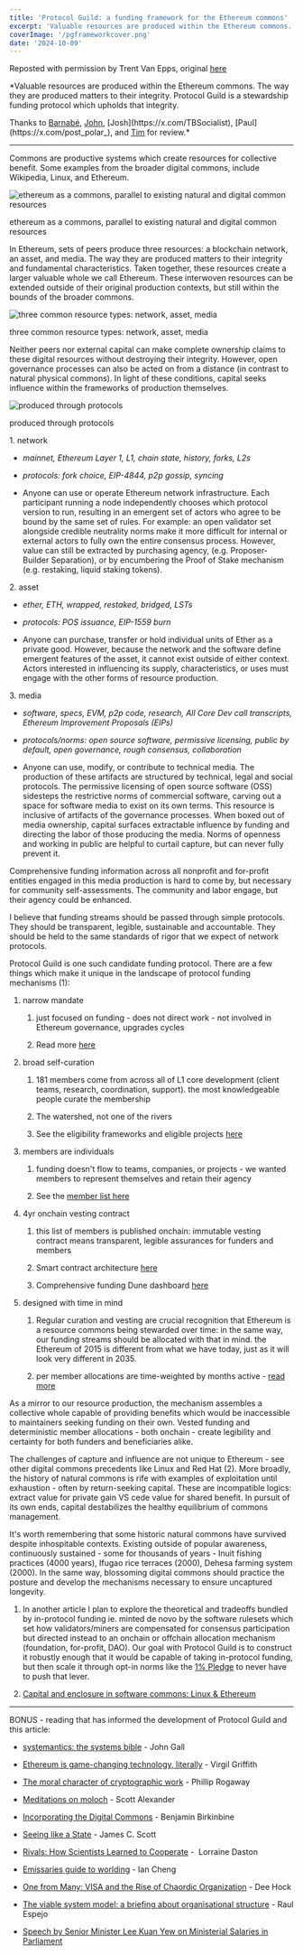 ```yaml
---
title: '​Protocol Guild: a funding framework for the Ethereum commons'
excerpt: 'Valuable resources are produced within the Ethereum commons. The way they are produced matters to their integrity. Protocol Guild is a stewardship funding protocol which upholds that integrity'
coverImage: '/pgframeworkcover.png'
date: '2024-10-09'
---
```


Reposted with permission by Trent Van Epps, original [here](https://trent.mirror.xyz/Lehny46ZMdxMEow0XE_RgowV2ntkp30chJRWPCEYbGQ)

*Valuable resources are produced within the Ethereum commons. The way they are produced matters to their integrity. Protocol Guild is a stewardship funding protocol which upholds that integrity.

Thanks to [Barnabé](https://x.com/barnabemonnot), [John](https://x.com/jszcz_), [Josh](https://x.com/TBSocialist), [Paul](https://x.com/post_polar_), and [Tim](https://x.com/TimBeiko) for review.*

***************************************

Commons are productive systems which create resources for collective benefit. Some examples from the broader digital commons, include Wikipedia, Linux, and Ethereum.

![ethereum as a commons, parallel to existing natural and digital common resources](https://images.mirror-media.xyz/publication-images/AhMQrs375y7AuGxAnkjLU.png)

ethereum as a commons, parallel to existing natural and digital common resources

In Ethereum, sets of peers produce three resources: a blockchain network, an asset, and media. The way they are produced matters to their integrity and fundamental characteristics. Taken together, these resources create a larger valuable whole we call Ethereum. These interwoven resources can be extended outside of their original production contexts, but still within the bounds of the broader commons.

![three common resource types: network, asset, media](https://images.mirror-media.xyz/publication-images/gmoBspm6nr5D6QxAGwhHC.png)

three common resource types: network, asset, media

Neither peers nor external capital can make complete ownership claims to these digital resources without destroying their integrity. However, open governance processes can also be acted on from a distance (in contrast to natural physical commons). In light of these conditions, capital seeks influence within the frameworks of production themselves.

![produced through protocols](https://images.mirror-media.xyz/publication-images/bhB8GeQmQ5py_mkhQcPFL.png)

produced through protocols

1\. network

-   *mainnet, Ethereum Layer 1, L1, chain state, history, forks, L2s*

-   *protocols: fork choice, EIP-4844, p2p gossip, syncing*

-   Anyone can use or operate Ethereum network infrastructure. Each participant running a node independently chooses which protocol version to run, resulting in an emergent set of actors who agree to be bound by the same set of rules. For example: an open validator set alongside credible neutrality norms make it more difficult for internal or external actors to fully own the entire consensus process. However, value can still be extracted by purchasing agency, (e.g. Proposer-Builder Separation), or by encumbering the Proof of Stake mechanism (e.g. restaking, liquid staking tokens).

2\. asset

-   *ether, ETH, wrapped, restaked, bridged, LSTs*

-   *protocols: POS issuance, EIP-1559 burn*

-   Anyone can purchase, transfer or hold individual units of Ether as a private good. However, because the network and the software define emergent features of the asset, it cannot exist outside of either context. Actors interested in influencing its supply, characteristics, or uses must engage with the other forms of resource production.

3\. media

-   *software, specs, EVM, p2p code, research, All Core Dev call transcripts, Ethereum Improvement Proposals (EIPs)*

-   *protocols/norms: open source software, permissive licensing, public by default, open governance, rough consensus, collaboration*

-   Anyone can use, modify, or contribute to technical media. The production of these artifacts are structured by technical, legal and social protocols. The permissive licensing of open source software (OSS) sidesteps the restrictive norms of commercial software, carving out a space for software media to exist on its own terms. This resource is inclusive of artifacts of the governance processes. When boxed out of media ownership, capital surfaces extractable influence by funding and directing the labor of those producing the media. Norms of openness and working in public are helpful to curtail capture, but can never fully prevent it.

Comprehensive funding information across all nonprofit and for-profit entities engaged in this media production is hard to come by, but necessary for community self-assessments. The community and labor engage, but their agency could be enhanced.

I believe that funding streams should be passed through simple protocols. They should be transparent, legible, sustainable and accountable. They should be held to the same standards of rigor that we expect of network protocols.

Protocol Guild is one such candidate funding protocol. There are a few things which make it unique in the landscape of protocol funding mechanisms (1):

1.  narrow mandate

    1.  just focused on funding - does not direct work - not involved in Ethereum governance, upgrades cycles

    2.  Read more [here](https://protocol-guild.readthedocs.io/en/latest/index.html)

2.  broad self-curation

    1.  181 members come from across all of L1 core development (client teams, research, coordination, support). the most knowledgeable people curate the membership

    2.  The watershed, not one of the rivers

    3.  See the eligibility frameworks and eligible projects [here](https://protocol-guild.readthedocs.io/en/latest/01-eligibility.html)

3.  members are individuals

    1.  funding doesn't flow to teams, companies, or projects - we wanted members to represent themselves and retain their agency

    2.  See the [member list here](https://protocol-guild.readthedocs.io/en/latest/02-membership.html)

4.  4yr onchain vesting contract

    1.  this list of members is published onchain: immutable vesting contract means transparent, legible assurances for funders and members

    2.  Smart contract architecture [here](https://protocol-guild.readthedocs.io/en/latest/03-onchain-architecture.html)

    3.  Comprehensive funding Dune dashboard [here](https://dune.com/protocolguild/protocol-guild)

5.  designed with time in mind

    1.  Regular curation and vesting are crucial recognition that Ethereum is a resource commons being stewarded over time: in the same way, our funding streams should be allocated with that in mind. the Ethereum of 2015 is different from what we have today, just as it will look very different in 2035.

    2.  per member allocations are time-weighted by months active - [read more](https://protocol-guild.readthedocs.io/en/latest/02-membership.html#time-weight)

As a mirror to our resource production, the mechanism assembles a collective whole capable of providing benefits which would be inaccessible to maintainers seeking funding on their own. Vested funding and deterministic member allocations - both onchain - create legibility and certainty for both funders and beneficiaries alike.

The challenges of capture and influence are not unique to Ethereum - see other digital commons precedents like Linux and Red Hat (2). More broadly, the history of natural commons is rife with examples of exploitation until exhaustion - often by return-seeking capital. These are incompatible logics: extract value for private gain VS cede value for shared benefit. In pursuit of its own ends, capital destabilizes the healthy equilibrium of commons management.

It's worth remembering that some historic natural commons have survived despite inhospitable contexts. Existing outside of popular awareness, continuously sustained - some for thousands of years - Inuit fishing practices (4000 years), Ifugao rice terraces (2000), Dehesa farming system (2000). In the same way, blossoming digital commons should practice the posture and develop the mechanisms necessary to ensure uncaptured longevity.

1.  In another article I plan to explore the theoretical and tradeoffs bundled by in-protocol funding ie. minted de novo by the software rulesets which set how validators/miners are compensated for consensus participation but directed instead to an onchain or offchain allocation mechanism (foundation, for-profit, DAO). Our goal with Protocol Guild is to construct it robustly enough that it would be capable of taking in-protocol funding, but then scale it through opt-in norms like the [1% Pledge](https://tim.mirror.xyz/srVdVopOFhD_ZoRDR50x8n5wmW3aRJIrNEAkpyQ4_ng) to never have to push that lever.

2.  [Capital and enclosure in software commons: Linux & Ethereum](https://trent.mirror.xyz/GDDRqetgglGR5IYK1uTXxLalwIH6pBF9nulmY9zarUw)

****************************

BONUS - reading that has informed the development of Protocol Guild and this article:

-   [systemantics: the systems bible](https://annas-archive.org/md5/33a24d9c303fb0a2f85ead746c6e45f0) - John Gall

-   [Ethereum is game-changing technology, literally](https://medium.com/@virgilgr/ethereum-is-game-changing-technology-literally-d67e01a01cf8) - Virgil Griffith

-   [The moral character of cryptographic work](https://web.cs.ucdavis.edu/~rogaway/papers/moral-fn.pdf) - Phillip Rogaway

-   [Meditations on moloch](https://slatestarcodex.com/2014/07/30/meditations-on-moloch/) - Scott Alexander

-   [Incorporating the Digital Commons](https://www.uwestminsterpress.co.uk/site/books/m/10.16997/book39/) - Benjamin Birkinbine

-   [Seeing like a State](https://annas-archive.org/md5/05991cfbbc87a7a5fdac99cd069a0901) - James C. Scott

-   [Rivals: How Scientists Learned to Cooperate](https://annas-archive.org/md5/0ed791fc4b969fbfbe27a6c064d38bac) -  Lorraine Daston

-   [Emissaries guide to worlding](https://annas-archive.org/md5/45e24981da268c001feac3752f1f8a22) - Ian Cheng

-   [One from Many: VISA and the Rise of Chaordic Organization](https://annas-archive.org/md5/d2e494d7673b69a5081e9dbd8c152da3) - Dee Hock

-   [The viable system model: a briefing about organisational structure](https://www.researchgate.net/publication/225863384_The_Viable_System_Model) - Raul Espejo

-   [Speech by Senior Minister Lee Kuan Yew on Ministerial Salaries in Parliament](https://www.nas.gov.sg/archivesonline/data/pdfdoc/2000063010.htm)
